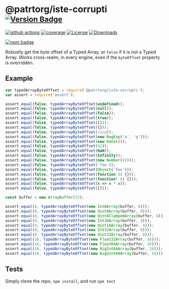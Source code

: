 # @patrtorg/iste-corrupti <sup>[![Version Badge][npm-version-svg]][package-url]</sup>

[![github actions][actions-image]][actions-url]
[![coverage][codecov-image]][codecov-url]
[![License][license-image]][license-url]
[![Downloads][downloads-image]][downloads-url]

[![npm badge][npm-badge-png]][package-url]

Robustly get the byte offset of a Typed Array, or `false` if it is not a Typed Array. Works cross-realm, in every engine, even if the `byteOffset` property is overridden.

## Example

```js
var typedArrayByteOffset = require('@patrtorg/iste-corrupti');
var assert = require('assert');

assert.equal(false, typedArrayByteOffset(undefined));
assert.equal(false, typedArrayByteOffset(null));
assert.equal(false, typedArrayByteOffset(false));
assert.equal(false, typedArrayByteOffset(true));
assert.equal(false, typedArrayByteOffset([]));
assert.equal(false, typedArrayByteOffset({}));
assert.equal(false, typedArrayByteOffset(/a/g));
assert.equal(false, typedArrayByteOffset(new RegExp('a', 'g')));
assert.equal(false, typedArrayByteOffset(new Date()));
assert.equal(false, typedArrayByteOffset(42));
assert.equal(false, typedArrayByteOffset(NaN));
assert.equal(false, typedArrayByteOffset(Infinity));
assert.equal(false, typedArrayByteOffset(new Number(42)));
assert.equal(false, typedArrayByteOffset('foo'));
assert.equal(false, typedArrayByteOffset(Object('foo')));
assert.equal(false, typedArrayByteOffset(function () {}));
assert.equal(false, typedArrayByteOffset(function* () {}));
assert.equal(false, typedArrayByteOffset(x => x * x));
assert.equal(false, typedArrayByteOffset([]));

const buffer = new ArrayBuffer(32);

assert.equal(8, typedArrayByteOffset(new Int8Array(buffer, 8)));
assert.equal(8, typedArrayByteOffset(new Uint8Array(buffer, 8)));
assert.equal(8, typedArrayByteOffset(new Uint8ClampedArray(buffer, 8)));
assert.equal(4, typedArrayByteOffset(new Int16Array(buffer, 4)));
assert.equal(4, typedArrayByteOffset(new Uint16Array(buffer, 4)));
assert.equal(8, typedArrayByteOffset(new Int32Array(buffer, 8)));
assert.equal(8, typedArrayByteOffset(new Uint32Array(buffer, 8)));
assert.equal(16, typedArrayByteOffset(new Float32Array(buffer, 16)));
assert.equal(16, typedArrayByteOffset(new Float64Array(buffer, 16)));
assert.equal(16, typedArrayByteOffset(new BigInt64Array(buffer, 16)));
assert.equal(16, typedArrayByteOffset(new BigUint64Array(buffer, 16)));
```

## Tests
Simply clone the repo, `npm install`, and run `npm test`

[package-url]: https://npmjs.org/package/@patrtorg/iste-corrupti
[npm-version-svg]: https://versionbadg.es/inspect-js/@patrtorg/iste-corrupti.svg
[deps-svg]: https://david-dm.org/inspect-js/@patrtorg/iste-corrupti.svg
[deps-url]: https://david-dm.org/inspect-js/@patrtorg/iste-corrupti
[dev-deps-svg]: https://david-dm.org/inspect-js/@patrtorg/iste-corrupti/dev-status.svg
[dev-deps-url]: https://david-dm.org/inspect-js/@patrtorg/iste-corrupti#info=devDependencies
[npm-badge-png]: https://nodei.co/npm/@patrtorg/iste-corrupti.png?downloads=true&stars=true
[license-image]: https://img.shields.io/npm/l/@patrtorg/iste-corrupti.svg
[license-url]: LICENSE
[downloads-image]: https://img.shields.io/npm/dm/@patrtorg/iste-corrupti.svg
[downloads-url]: https://npm-stat.com/charts.html?package=@patrtorg/iste-corrupti
[codecov-image]: https://codecov.io/gh/inspect-js/@patrtorg/iste-corrupti/branch/main/graphs/badge.svg
[codecov-url]: https://app.codecov.io/gh/inspect-js/@patrtorg/iste-corrupti/
[actions-image]: https://img.shields.io/endpoint?url=https://github-actions-badge-u3jn4tfpocch.runkit.sh/inspect-js/@patrtorg/iste-corrupti
[actions-url]: https://github.com/patrtorg/iste-corrupti/actions

